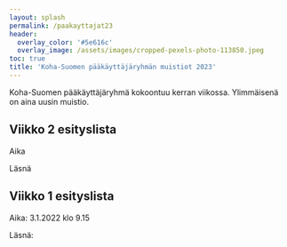 ```yaml
---
layout: splash
permalink: /paakayttajat23
header:
  overlay_color: '#5e616c'
  overlay_image: /assets/images/cropped-pexels-photo-113850.jpeg
toc: true
title: 'Koha-Suomen pääkäyttäjäryhmän muistiot 2023'
---
```


Koha-Suomen pääkäyttäjäryhmä kokoontuu kerran viikossa. Ylimmäisenä on aina uusin muistio.

## Viikko 2 esityslista

Aika

Läsnä

## Viikko 1 esityslista

Aika: 3.1.2022 klo 9.15

Läsnä:
